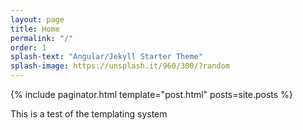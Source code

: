 ```yaml
---
layout: page
title: Home
permalink: "/"
order: 1
splash-text: "Angular/Jekyll Starter Theme"
splash-image: https://unsplash.it/960/300/?random
---
```


{% include paginator.html template="post.html" posts=site.posts %}


<div data-view="template-test">
  <div class="template-test">
    <p>This is a test of the templating system</p>
  </div>
</div>

